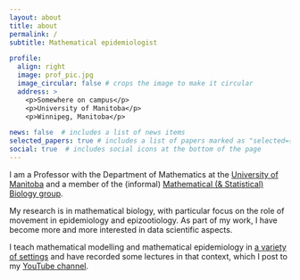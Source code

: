 ```yaml
---
layout: about
title: about
permalink: /
subtitle: Mathematical epidemiologist

profile:
  align: right
  image: prof_pic.jpg
  image_circular: false # crops the image to make it circular
  address: >
    <p>Somewhere on campus</p>
    <p>University of Manitoba</p>
    <p>Winnipeg, Manitoba</p>

news: false  # includes a list of news items
selected_papers: true # includes a list of papers marked as "selected={true}"
social: true  # includes social icons at the bottom of the page
---
```


I am a Professor with the Department of Mathematics at the [University of Manitoba](https://umanitoba.ca/) and a member of the (informal) [Mathematical (& Statistical) Biology group](https://umanitoba-mathbio.github.io/).

My research is in mathematical biology, with particular focus on the role of movement in epidemiology and epizootiology. As part of my work, I have become more and more interested in data scientific aspects. 

I teach mathematical modelling and mathematical epidemiology in [a variety of settings](https://julien-arino.github.io/teaching/) and have recorded some lectures in that context, which I post to my [YouTube channel](https://www.youtube.com/channel/UClcHuL1H_0LmY5C_daUyfyA).
